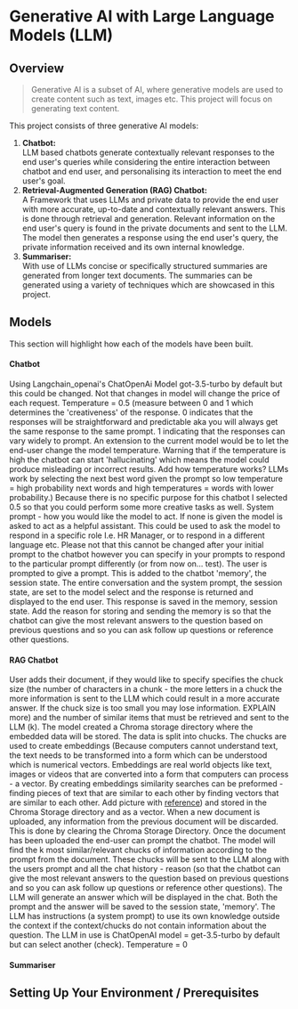 # Generative AI with Large Language Models (LLM)

## Overview

> Generative AI is a subset of AI, where generative models are used to create content such as text, images etc. This project will focus on generating text content.

This project consists of three generative AI models:
1. **Chatbot:**<br/>LLM based chatbots generate contextually relevant responses to the end user's queries while considering the entire interaction between chatbot and end user, and personalising its interaction to meet the end user's goal.  
2. **Retrieval-Augmented Generation (RAG) Chatbot:**<br/>A Framework that uses LLMs and private data to provide the end user with more accurate, up-to-date and contextually relevant answers. This is done through retrieval and generation. Relevant information on the end user's query is found in the private documents and sent to the LLM. The model then generates a response using the end user's query, the private information received and its own internal knowledge.
3. **Summariser:**<br/>With use of LLMs concise or specifically structured summaries are generated from longer text documents. The summaries can be generated using a variety of techniques which are showcased in this project.

## Models
This section will highlight how each of the models have been built.
#### Chatbot


Using Langchain_openai's ChatOpenAi
Model got-3.5-turbo by default but this could be changed. Not that changes in model will change the price of each request. Temperature = 0.5 (measure between 0 and 1 which determines the 'creativeness' of the response. 0 indicates that the responses will be straightforward and predictable aka you will always get the same response to the same prompt. 1 indicating that the responses can vary widely to prompt. An extension to the current model would be to let the end-user change the model temperature. Warning that if the temperature is high the chatbot can start 'hallucinating' which means the model could produce misleading or incorrect results. Add how temperature works? LLMs work by selecting the next best word given the prompt so low temperature = high probability next words and high temperatures = words with lower probability.) Because there is no specific purpose for this chatbot I selected 0.5 so that you could perform some more creative tasks as well.
System prompt - how you would like the model to act. If none is given the model is asked to act as a helpful assistant. This could be used to ask the model to respond in a specific role I.e. HR Manager, or to respond in a different language etc. Please not that this cannot be changed after your initial prompt to the chatbot however you can specify in your prompts to respond to the particular prompt differently (or from now on... test).
The user is prompted to give a prompt.
This is added to the chatbot 'memory', the session state.
The entire conversation and the system prompt, the session state, are set to the model select and the response is returned and displayed to the end user. This response is saved in the memory, session state. Add the reason for storing and sending the memory is so that the chatbot can give the most relevant answers to the question based on previous questions and so you can ask follow up questions or reference other questions.

#### RAG Chatbot

User adds their document, if they would like to specify specifies the chuck size (the number of characters in a chunk - the more letters in a chuck the more information is sent to the LLM which could result in a more accurate answer. If the chuck size is too small you may lose information. EXPLAIN more) and the number of similar items that must be retrieved and sent to the LLM (k).
The model created a Chroma storage directory where the embedded data will be stored.
The data is split into chucks.
The chucks are used to create embeddings (Because computers cannot understand text, the text needs to be transformed into a form which can be understood which is numerical vectors. Embeddings are real world objects like text, images or videos that are converted into a form that computers can process - a vector. By creating embeddings similarity searches can be preformed - finding pieces of text that are similar to each other by finding vectors that are similar to each other. Add picture with [reference](https://towardsdatascience.com/mastering-customer-segmentation-with-llm-3d9008235f41#3a33)) and stored in the Chroma Storage directory and as a vector.
When a new document is uploaded, any information from the previous document will be discarded. This is done by clearing the Chroma Storage Directory.
Once the document has been uploaded the end-user can prompt the chatbot. The model will find the k most similar/relevant chucks of information according to the prompt from the document. These chucks will be sent to the LLM along with the users prompt and all the chat history - reason (so that the chatbot can give the most relevant answers to the question based on previous questions and so you can ask follow up questions or reference other questions). The LLM will generate an answer which will be displayed in the chat. Both the prompt and the answer will be saved to the session state, 'memory'. The LLM has instructions (a system prompt) to use its own knowledge outside the context if the context/chucks do not contain information about the question.
The LLM in use is ChatOpenAI model = get-3.5-turbo by default but can select another (check). Temperature = 0

#### Summariser

## Setting Up Your Environment / Prerequisites